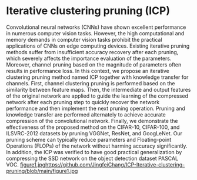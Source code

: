 # Iterative clustering pruning (ICP)
Convolutional neural networks (CNNs) have shown excellent performance in numerous computer vision tasks. However, the high computational and memory demands in computer vision tasks prohibit the practical applications of CNNs on edge computing devices. Existing iterative pruning methods suffer from insufficient accuracy recovery after each pruning, which severely affects the importance evaluation of the parameters. Moreover, channel pruning based on the magnitude of parameters often results in performance loss. In this context, we propose an iterative clustering pruning method named ICP together with knowledge transfer for channels. First, channel clustering pruning is performed based on the similarity between feature maps. Then, the intermediate and output features of the original network are applied to guide the learning of the compressed network after each pruning step to quickly recover the network performance and then implement the next pruning operation. Pruning and knowledge transfer are performed alternately to achieve accurate compression of the convolutional network. Finally, we demonstrate the effectiveness of the proposed method on the CIFAR-10, CIFAR-100, and ILSVRC-2012 datasets by pruning VGGNet, ResNet, and GoogLeNet. Our pruning scheme can typically reduce parameters and Floating-point Operations (FLOPs) of the network without harming accuracy significantly. In addition, the ICP was verified to have good practical generalization by compressing the SSD network on the object detection dataset PASCAL VOC.
[figure1.jpg](https://github.com/JingfeiChang/ICP-Iterative-clustering-pruning/blob/main/figure1.jpg)https://github.com/JingfeiChang/ICP-Iterative-clustering-pruning/blob/main/figure1.jpg
